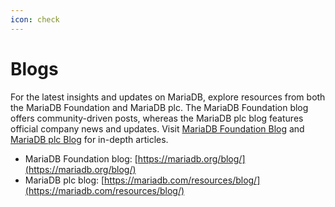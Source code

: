 ```yaml
---
icon: check
---
```


# Blogs

For the latest insights and updates on MariaDB, explore resources from both the MariaDB Foundation and MariaDB plc. The MariaDB Foundation blog offers community-driven posts, whereas the MariaDB plc blog features official company news and updates. Visit [MariaDB Foundation Blog](https://mariadb.org/blog/) and [MariaDB plc Blog](https://mariadb.com/resources/blog/) for in-depth articles.

* MariaDB Foundation blog: [https://mariadb.org/blog/](https://mariadb.org/blog/)
* MariaDB plc blog: [https://mariadb.com/resources/blog/](https://mariadb.com/resources/blog/)
